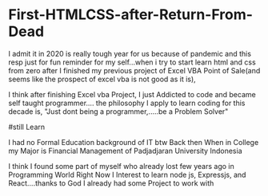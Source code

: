 # First-HTMLCSS-after-Return-From-Dead
I admit it in 2020 is really tough year for us because of pandemic and this resp just for fun reminder for my self...when i try to start learn html and css from zero after I finished my previous project of Excel VBA Point of Sale(and seems like the prospect of excel vba is not good as it is), 

I think after finishing Excel vba Project, I just Addicted to code and became self taught programmer....
the philosophy I apply to learn coding for this decade is, "Just dont being a programmer,.....be a Problem Solver"

#still Learn

I had no Formal Education background of IT btw 
Back then When in College my Major is Financial Management of Padjadjaran University Indonesia

I think I found some part of myself who already lost few years ago in Programming World
Right Now I Interest to learn node js, Expressjs, and React....thanks to God I already had some Project to work with 
